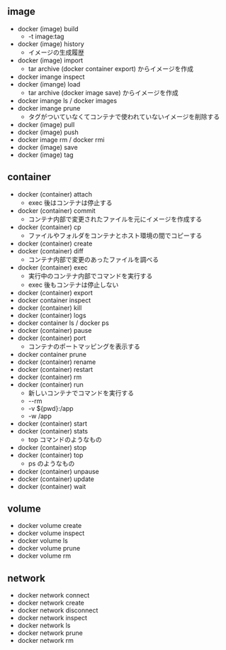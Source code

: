 
image
-----
- docker (image) build
  - -t image:tag
- docker (image) history
  - イメージの生成履歴
- docker (image) import
  - tar archive (docker container export) からイメージを作成
- docker imange inspect
- docker (imange) load
  - tar archive (docker image save) からイメージを作成
- docker imange ls / docker images
- docker imange prune
  - タグがついていなくてコンテナで使われていないイメージを削除する
- docker (image) pull
- docker (image) push
- docker image rm / docker rmi
- docker (image) save
- docker (image) tag

container
---------
- docker (container) attach
  - exec 後はコンテナは停止する
- docker (container) commit
  - コンテナ内部で変更されたファイルを元にイメージを作成する
- docker (container) cp
  - ファイルやフォルダをコンテナとホスト環境の間でコピーする
- docker (container) create
- docker (container) diff
  - コンテナ内部で変更のあったファイルを調べる
- docker (container) exec
  - 実行中のコンテナ内部でコマンドを実行する
  - exec 後もコンテナは停止しない
- docker (container) export
- docker container inspect
- docker (container) kill
- docker (container) logs
- docker container ls / docker ps
- docker (container) pause
- docker (container) port
  - コンテナのポートマッピングを表示する
- docker container prune
- docker (container) rename
- docker (container) restart
- docker (container) rm
- docker (container) run
  - 新しいコンテナでコマンドを実行する
  - --rm
  - -v ${pwd}:/app
  - -w /app
- docker (container) start
- docker (container) stats
  - top コマンドのようなもの
- docker (container) stop
- docker (container) top
  - ps のようなもの
- docker (container) unpause
- docker (container) update
- docker (container) wait

volume
------
- docker volume create
- docker volume inspect
- docker volume ls
- docker volume prune
- docker volume rm

network
-------
- docker network connect
- docker network create
- docker network disconnect
- docker network inspect
- docker network ls
- docker network prune
- docker network rm
